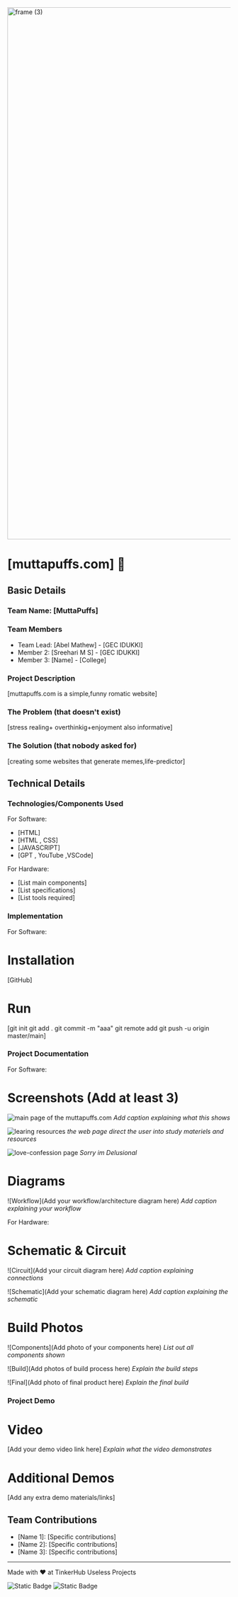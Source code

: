 <img width="3188" height="1202" alt="frame (3)" src="https://github.com/user-attachments/assets/517ad8e9-ad22-457d-9538-a9e62d137cd7" />


# [muttapuffs.com] 🎯


## Basic Details
### Team Name: [MuttaPuffs]


### Team Members
- Team Lead: [Abel Mathew] - [GEC IDUKKI]
- Member 2: [Sreehari M S] - [GEC IDUKKI]
- Member 3: [Name] - [College]

### Project Description
[muttapuffs.com is a simple,funny romatic website]

### The Problem (that doesn't exist)
[stress realing+ overthinkig+enjoyment also informative]

### The Solution (that nobody asked for)
[creating some websites that generate memes,life-predictor]

## Technical Details
### Technologies/Components Used
For Software:
- [HTML]
- [HTML , CSS]
- [JAVASCRIPT]
- [GPT , YouTube ,VSCode]

For Hardware:
- [List main components]
- [List specifications]
- [List tools required]

### Implementation
For Software:
# Installation
[GitHub]

# Run
[git init
git add .
git commit -m "aaa"
git remote add <repo-link>
git push -u origin master/main]

### Project Documentation
For Software:

# Screenshots (Add at least 3)
![main page of the muttapuffs.com](usless_project_temp/s1.png)
*Add caption explaining what this shows*

![learing resources](usless_project_temp/s2.png)
*the web page direct the user into study materiels and resources*

![love-confession page ](usless_project_temp/s3.png)
*Sorry im Delusional*

# Diagrams
![Workflow](Add your workflow/architecture diagram here)
*Add caption explaining your workflow*

For Hardware:

# Schematic & Circuit
![Circuit](Add your circuit diagram here)
*Add caption explaining connections*

![Schematic](Add your schematic diagram here)
*Add caption explaining the schematic*

# Build Photos
![Components](Add photo of your components here)
*List out all components shown*

![Build](Add photos of build process here)
*Explain the build steps*

![Final](Add photo of final product here)
*Explain the final build*

### Project Demo
# Video
[Add your demo video link here]
*Explain what the video demonstrates*

# Additional Demos
[Add any extra demo materials/links]

## Team Contributions
- [Name 1]: [Specific contributions]
- [Name 2]: [Specific contributions]
- [Name 3]: [Specific contributions]

---
Made with ❤️ at TinkerHub Useless Projects 

![Static Badge](https://img.shields.io/badge/TinkerHub-24?color=%23000000&link=https%3A%2F%2Fwww.tinkerhub.org%2F)
![Static Badge](https://img.shields.io/badge/UselessProjects--25-25?link=https%3A%2F%2Fwww.tinkerhub.org%2Fevents%2FQ2Q1TQKX6Q%2FUseless%2520Projects)



